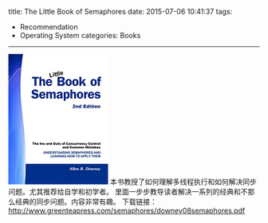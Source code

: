 title: The Little Book of Semaphores
date: 2015-07-06 10:41:37
tags:
- Recommendation
- Operating System
categories: Books
---
![](https://github.com/locatino/locatino.github.io/raw/master/images/book-the-little-book-of-semaphores.jpg)
本书教授了如何理解多线程执行和如何解决同步问题。尤其推荐给自学和初学者。
里面一步步教导读者解决一系列的经典和不那么经典的同步问题。内容非常有趣。
下载链接：http://www.greenteapress.com/semaphores/downey08semaphores.pdf
